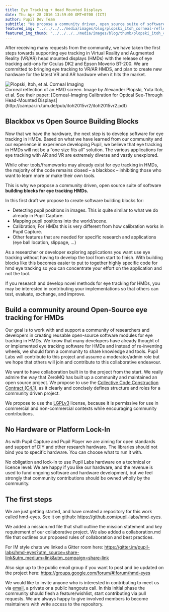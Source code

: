 ```yaml
---
title: Eye Tracking + Head Mounted Displays
date: Thu Apr 28 2016 13:59:00 GMT+0700 (ICT)
author: Pupil Dev Team
subtitle: "We propose a community driven, open source suite of software building blocks for eye tracking in Head Mounted Displays..."
featured_img: "../../../../media/images/blog/plopski_itoh_corneal-reflection.png"
featured_img_thumb: "../../../../media/images/blog/thumb/plopski_itoh_corneal-reflection.png"
---
```


After receiving many requests from the community, we have taken the first steps towards supporting eye tracking in Virtual Reality and Augmented Reality (VR/AR) head mounted displays (HMDs) with the release of eye tracking add-ons for Oculus DK2 and Epson Moverio BT-200. We are committed to bringing eye tracking to VR/AR HMDS, and plan to create new hardware for the latest VR and AR hardware when it hits the market. 

<img src="../../../../media/images/blog/plopski_itoh_corneal-reflection.png" class='Feature-image u-padTop--1' alt="Plopski, Itoh, et al. Corneal Imaging">

<div class="small u-padBottom--2" >Corneal reflection of an HMD screen. Image by Alexander Plopski, Yuta Itoh, et al. See their paper: [Corneal-Imaging Calibration for Optical See-Through Head-Mounted Displays](http://campar.in.tum.de/pub/itoh2015vr2/itoh2015vr2.pdf)</div>

## Blackbox vs Open Source Building Blocks
Now that we have the hardware, the next step is to develop software for eye tracking in HMDs. Based on what we have learned from our community and our experience in experience developing Pupil, we believe that eye tracking in HMDs will not be a “one size fits all” solution. The various applications for eye tracking with AR and VR are extremely diverse and vastly unexplored. 

While other tools/frameworks may already exist for eye tracking in HMDs, the majority of the code remains closed – a blackbox – inhibiting those who want to learn more or make their own tools.  

This is why we propose a community driven, open source suite of software  **building blocks for eye tracking HMDs.**

In this first draft we propose to create software building blocks for:

+ Detecting pupil positions in images. This is quite similar to what we do already in Pupil Capture. 
+ Mapping pupil positions into the world/scene. 
+ Calibration; For HMDs this is very different from how calibration works in Pupil Capture. 
+ Other features that are needed for specific research and applications (eye ball location, slippage, ...)

As a researcher or developer exploring applications you want use eye tracking without having to develop the tool from start to finish. With building blocks like this becomes easier to put to together highly specific code for hmd eye tracking so you can concentrate your effort on the application and not the tool.

If you research and develop novel methods for eye tracking for HMDs, you may be interested in contributing your implementations so that others can test, evaluate, exchange, and improve.

## Build a community around Open-Source eye tracking for HMDs

Our goal is to work with and support a community of researchers and developers in creating reusable open-source software modules for eye tracking in HMDs. We know that many developers have already thought of or implemented eye tracking software for HMDs and instead of re-inventing wheels, we should form a community to share knowledge and tools. Pupil Labs will contribute to this project and assume a moderator/admin role but we hope that others will join and contribute to this collaborative endeavour.

We want to have collaboration built in to the project from the start. We really admire the way that ZeroMQ has built up a community and maintained an open source project. We propose to use the [Collective Code Construction Contract (C4.1)](http://rfc.zeromq.org/spec:22/C4.1), as it clearly and concisely defines structure and roles for a community driven project. 

We propose to use the [LGPLv3](http://www.gnu.org/licenses/lgpl-3.0.en.html) license, because it is permissive for use in commercial and non-commercial contexts while encouraging community contributions.

## No Hardware or Platform Lock-In

As with Pupil Capture and Pupil Player we are aiming for open standards and support of DIY and other research hardware. The libraries should not bind you to specific hardware. You can choose what to run it with.

No obligation and lock-in to use Pupil Labs hardware on a technical or licence level: We are happy if you like our hardware, and the revenue is used to fund ongoing software and hardware development, but we feel strongly that community contributions should be owned wholly by the community.

## The first steps

We are just getting started, and have created a repository for this work called hmd-eyes. See it on github: https://github.com/pupil-labs/hmd-eyes.

We added a mission.md file that shall outline the mission statement and key requirement of our collaborative project. We also added a collaboration.md file that outlines our proposed rules of collaboration and best practices.

For IM style chats we linked a Gitter room here: https://gitter.im/pupil-labs/hmd-eyes?utm_source=share-link&utm_medium=link&utm_campaign=share-link

Also sign up to the public email group if you want to post and be updated on the project here: https://groups.google.com/forum/#!forum/hmd-eyes


We would like to invite anyone who is interested in contributing to meet us via <a href="mailto:info@pupil-labs.com">email</a>, a private or a public hangouts call. In this initial phase the community should flesh a feature/wishlist, start contributing via pull requests. We are always happy to give involved members to become maintainers with write access to the repository.




